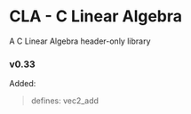 # CLA - C Linear Algebra

A C Linear Algebra header-only library

### v0.33
Added:
> defines: vec2_add
